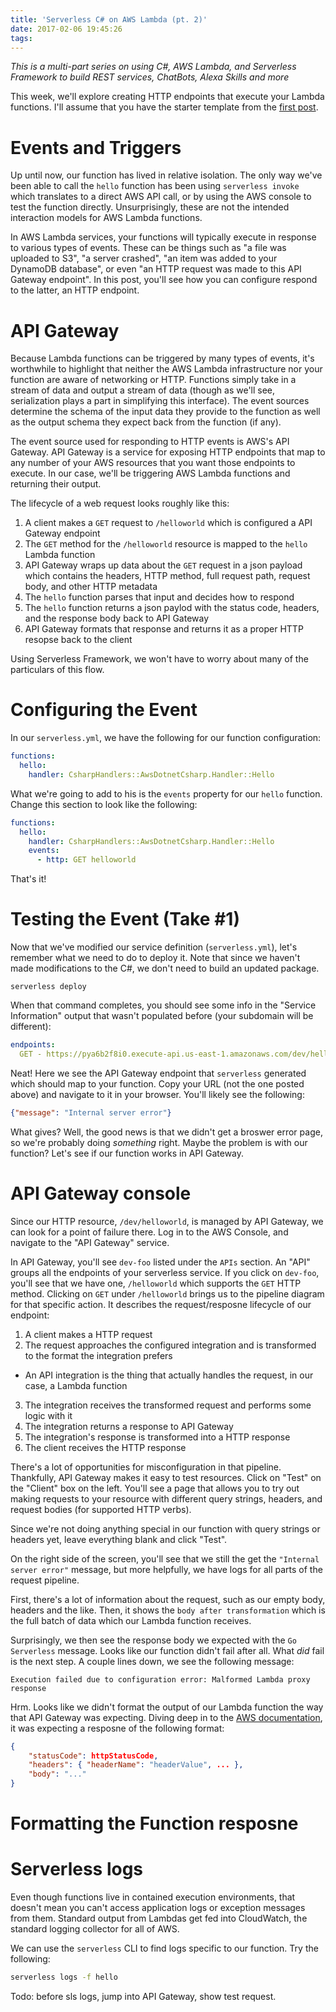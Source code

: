 ```yaml
---
title: 'Serverless C# on AWS Lambda (pt. 2)'
date: 2017-02-06 19:45:26
tags:
---
```


*This is a multi-part series on using C#, AWS Lambda, and Serverless Framework to build REST services, ChatBots, Alexa Skills and more*

This week, we'll explore creating HTTP endpoints that execute your Lambda functions. I'll assume that you have the starter template from the [first post](/2017/02/05/Serverless-C-on-AWS-Lambda-pt-1/).

# Events and Triggers

Up until now, our function has lived in relative isolation. The only way we've been able to call the `hello` function has been using `serverless invoke` which translates to a direct AWS API call, or by using the AWS console to test the function directly. Unsurprisingly, these are not the intended interaction models for AWS Lambda functions.

In AWS Lambda services, your functions will typically execute in response to various types of events. These can be things such as "a file was uploaded to S3", "a server crashed", "an item was added to your DynamoDB database", or even "an HTTP request was made to this API Gateway endpoint". In this post, you'll see how you can configure respond to the latter, an HTTP endpoint.

# API Gateway

Because Lambda functions can be triggered by many types of events, it's worthwhile to highlight that neither the AWS Lambda infrastructure nor your function are aware of networking or HTTP. Functions simply take in a stream of data and output a stream of data (though as we'll see, serialization plays a part in simplifying this interface). The event sources determine the schema of the input data they provide to the function as well as the output schema they expect back from the function (if any).

The event source used for responding to HTTP events is AWS's API Gateway. API Gateway is a service for exposing HTTP endpoints that map to any number of your AWS resources that you want those endpoints to execute. In our case, we'll be triggering AWS Lambda functions and returning their output.

The lifecycle of a web request looks roughly like this:

1. A client makes a `GET` request to `/helloworld` which is configured a API Gateway endpoint
2. The `GET` method for the `/helloworld` resource is mapped to the `hello` Lambda function
3. API Gateway wraps up data about the `GET` request in a json payload which contains the headers, HTTP method, full request path, request body, and other HTTP metadata
4. The `hello` function parses that input and decides how to respond
5. The `hello` function returns a json paylod with the status code, headers, and the response body back to API Gateway
6. API Gateway formats that response and returns it as a proper HTTP resopse back to the client

Using Serverless Framework, we won't have to worry about many of the particulars of this flow.

# Configuring the Event

In our `serverless.yml`, we have the following for our function configuration:

```yaml
functions:
  hello:
    handler: CsharpHandlers::AwsDotnetCsharp.Handler::Hello
```

What we're going to add to his is the `events` property for our `hello` function. Change this section to look like the following:

```yaml
functions:
  hello:
    handler: CsharpHandlers::AwsDotnetCsharp.Handler::Hello
    events:
      - http: GET helloworld
```

That's it!

# Testing the Event (Take #1)

Now that we've modified our service definition (`serverless.yml`), let's remember what we need to do to deploy it. Note that since we haven't made modifications to the C#, we don't need to build an updated package.

```shell
serverless deploy
```

When that command completes, you should see some info in the "Service Information" output that wasn't populated before (your subdomain will be different):

```yaml
endpoints:
  GET - https://pya6b2f8i0.execute-api.us-east-1.amazonaws.com/dev/helloworld
```

Neat! Here we see the API Gateway endpoint that `serverless` generated which should map to your function. Copy your URL (not the one posted above) and navigate to it in your browser. You'll likely see the following:

```json
{"message": "Internal server error"}
```

What gives? Well, the good news is that we didn't get a broswer error page, so we're probably doing *something* right. Maybe the problem is with our function? Let's see if our function works in API Gateway.

# API Gateway console

Since our HTTP resource, `/dev/helloworld`, is managed by API Gateway, we can look for a point of failure there. Log in to the AWS Console, and navigate to the "API Gateway" service.

In API Gateway, you'll see `dev-foo` listed under the `APIs` section. An "API" groups all the endpoints of your serverless service. If you click on `dev-foo`, you'll see that we have one, `/helloworld` which supports the `GET` HTTP method. Clicking on `GET` under `/helloworld` brings us to the pipeline diagram for that specific action. It describes the request/resposne lifecycle of our endpoint:

1. A client makes a HTTP request
2. The request approaches the configured integration and is transformed to the format the integration prefers
 - An API integration is the thing that actually handles the request, in our case, a Lambda function
3. The integration receives the transformed request and performs some logic with it
4. The integration returns a response to API Gateway
5. The integration's response is transformed into a HTTP response
6. The client receives the HTTP response

There's a lot of opportunities for misconfiguration in that pipeline. Thankfully, API Gateway makes it easy to test resources. Click on "Test" on the "Client" box on the left. You'll see a page that allows you to try out making requests to your resource with different query strings, headers, and request bodies (for supported HTTP verbs).

Since we're not doing anything special in our function with query strings or headers yet, leave everything blank and click "Test".

On the right side of the screen, you'll see that we still the get the `"Internal server error"` message, but more helpfully, we have logs for all parts of the request pipeline.

First, there's a lot of information about the request, such as our empty body, headers and the like. Then, it shows the `body after transformation` which is the full batch of data which our Lambda function receives.

Surprisingly, we then see the response body we expected with the `Go Serverless` message. Looks like our function didn't fail after all. What *did* fail is the next step. A couple lines down, we see the following message:

```
Execution failed due to configuration error: Malformed Lambda proxy response
```

Hrm. Looks like we didn't format the output of our Lambda function the way that API Gateway was expecting. Diving deep in to the [AWS documentation](http://docs.aws.amazon.com/apigateway/latest/developerguide/api-gateway-set-up-simple-proxy.html#api-gateway-simple-proxy-for-lambda-output-format), it was expecting a resposne of the following format:

```json
{
    "statusCode": httpStatusCode,
    "headers": { "headerName": "headerValue", ... },
    "body": "..."
}
```

# Formatting the Function resposne





# Serverless logs

Even though functions live in contained execution environments, that doesn't mean you can't access application logs or exception messages from them. Standard output from Lambdas get fed into CloudWatch, the standard logging collector for all of AWS.

We can use the `serverless` CLI to find logs specific to our function. Try the following:

```bash
serverless logs -f hello
```


Todo: before sls logs, jump into API Gateway, show test request.